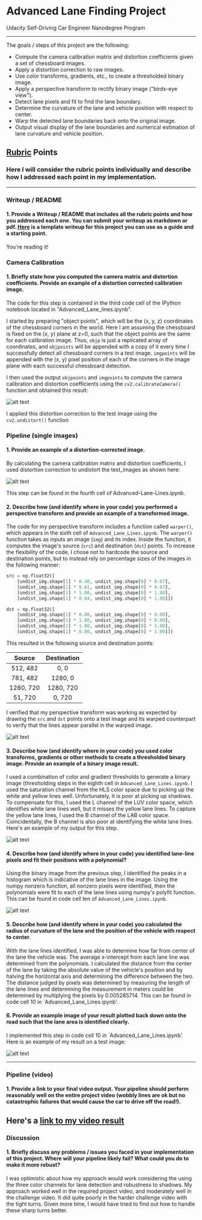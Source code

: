 # Advanced Lane Finding Project
Udacity Self-Driving Car Engineer Nanodegree Program

---

The goals / steps of this project are the following:

* Compute the camera calibration matrix and distortion coefficients given a set of chessboard images.
* Apply a distortion correction to raw images.
* Use color transforms, gradients, etc., to create a thresholded binary image.
* Apply a perspective transform to rectify binary image ("birds-eye view").
* Detect lane pixels and fit to find the lane boundary.
* Determine the curvature of the lane and vehicle position with respect to center.
* Warp the detected lane boundaries back onto the original image.
* Output visual display of the lane boundaries and numerical estimation of lane curvature and vehicle position.

[//]: # (Image References)

[image1]: ./output_images/chess.png "Undistorted"
[image2]: ./output_images/road_undistort.png "Road Transformed"
[image3]: ./output_images/warper.png "Warper"
[image4]: ./output_images/binary.png "Binary"
[image5]: ./output_images/color_fit_lines.jpg "Fit Visual"
[image6]: ./output_images/polyfit.png "Polyfit"
[video1]: ./project_video.mp4 "Video"

## [Rubric](https://review.udacity.com/#!/rubrics/571/view) Points

### Here I will consider the rubric points individually and describe how I addressed each point in my implementation.  

---

### Writeup / README

#### 1. Provide a Writeup / README that includes all the rubric points and how you addressed each one.  You can submit your writeup as markdown or pdf.  [Here](https://github.com/udacity/CarND-Advanced-Lane-Lines/blob/master/writeup_template.md) is a template writeup for this project you can use as a guide and a starting point.  

You're reading it!

### Camera Calibration

#### 1. Briefly state how you computed the camera matrix and distortion coefficients. Provide an example of a distortion corrected calibration image.

The code for this step is contained in the third code cell of the IPython notebook located in "Advanced_Lane_lines.ipynb".  

I started by preparing "object points", which will be the (x, y, z) coordinates of the chessboard corners in the world. Here I am assuming the chessboard is fixed on the (x, y) plane at z=0, such that the object points are the same for each calibration image.  Thus, `objp` is just a replicated array of coordinates, and `objpoints` will be appended with a copy of it every time I successfully detect all chessboard corners in a test image.  `imgpoints` will be appended with the (x, y) pixel position of each of the corners in the image plane with each successful chessboard detection.  

I then used the output `objpoints` and `imgpoints` to compute the camera calibration and distortion coefficients using the `cv2.calibrateCamera()` function and obtained this result:

![alt text][image1]

I applied this distortion correction to the test image using the `cv2.undistort()` function

### Pipeline (single images)

#### 1. Provide an example of a distortion-corrected image.

By calculating the camera calibration matrix and distortion coefficients, I used distortion correction to undistort the test_images as shown here:

![alt text][image2]

This step can be found in the fourth cell of Advanced-Lane-Lines.ipynb.

#### 2. Describe how (and identify where in your code) you performed a perspective transform and provide an example of a transformed image.

The code for my perspective transform includes a function called `warper()`, which appears in the sixth cell of `Advanced_Lane_Lines.ipynb`.  The `warper()` function takes as inputs an image (`img`) and its index. Inside the function, it computes the image's source (`src`) and destination (`dst`) points.  To increase the flexibility of the code, I chose not to hardcode the source and destination points, but to instead rely on percentage sizes of the images in the following manner:

```python
src = np.float32([
    [undist_img.shape[1] * 0.40, undist_img.shape[0] * 0.67],
    [undist_img.shape[1] * 0.61, undist_img.shape[0] * 0.67],
    [undist_img.shape[1] * 1.00, undist_img.shape[0] * 1.00],
    [undist_img.shape[1] * 0.04, undist_img.shape[0] * 1.00]])

dst = np.float32([
    [undist_img.shape[1] * 0.00, undist_img.shape[0] * 0.00],
    [undist_img.shape[1] * 1.00, undist_img.shape[0] * 0.00],
    [undist_img.shape[1] * 1.00, undist_img.shape[0] * 1.00],
    [undist_img.shape[1] * 0.00, undist_img.shape[0] * 1.00]])
```

This resulted in the following source and destination points:

| Source     | Destination  |
|:----------:|:------------:|
| 512,  482  | 0,      0    |
| 781,  482  | 1280,   0    |
| 1280, 720  | 1280, 720    |
| 51,   720  | 0,    720    |

I verified that my perspective transform was working as expected by drawing the `src` and `dst` points onto a test image and its warped counterpart to verify that the lines appear parallel in the warped image.

![alt text][image3]

#### 3. Describe how (and identify where in your code) you used color transforms, gradients or other methods to create a thresholded binary image.  Provide an example of a binary image result.

I used a combination of color and gradient thresholds to generate a binary image (thresholding steps in the eighth cell in `Advanced_Lane_Lines.ipynb`.  I used the saturation channel from the HLS color space due to picking up the white and yellow lines well. Unfortunately, it is poor at picking up shadows. To compensate for this, I used the L channel of the LUV color space, which identifies white lane lines well, but it misses the yellow lane lines. To capture the yellow lane lines, I used the B channel of the LAB color space. Coincidentally, the B channel is also poor at identifying the white lane lines. Here's an example of my output for this step.

![alt text][image4]

#### 4. Describe how (and identify where in your code) you identified lane-line pixels and fit their positions with a polynomial?

Using the binary image from the previous step, I identified the peaks in a histogram which is indicative of the lane lines in the image. Using the numpy nonzero function, all nonzero pixels were identified, then the polynomials were fit to each of the lane lines using numpy's polyfit function. This can be found in code cell ten of `Advanced_Lane_Lines.ipynb`.

![alt text][image5]

#### 5. Describe how (and identify where in your code) you calculated the radius of curvature of the lane and the position of the vehicle with respect to center.

With the lane lines identified, I was able to determine how far from center of the lane the vehicle was. The average x-intercept from each lane line was determined from the polynomials. I calculated the distance from the center of the lane by taking the absolute value of the vehicle's position and by halving the horizontal axis and determining the difference between the two. The distance judged by pixels was determined by measuring the length of the lane lines and determining the measurement in meters could be determined by multiplying the pixels by 0.005285714. This can be found in
code cell 10 in `Advanced_Lane_Lines.ipynb'.

#### 6. Provide an example image of your result plotted back down onto the road such that the lane area is identified clearly.

I implemented this step in code cell 10 in `Advanced_Lane_Lines.ipynb'.  Here is an example of my result on a test image:

![alt text][image6]

---

### Pipeline (video)

#### 1. Provide a link to your final video output.  Your pipeline should perform reasonably well on the entire project video (wobbly lines are ok but no catastrophic failures that would cause the car to drive off the road!).

Here's a [link to my video result](./output_videos/project_video_output.mp4)
---

### Discussion

#### 1. Briefly discuss any problems / issues you faced in your implementation of this project.  Where will your pipeline likely fail?  What could you do to make it more robust?

I was optimistic about how my approach would work considering the using the three color channels for lane detection and robustness to shadows. My approach worked well in the required project video, and moderately well in the challenge video. It did quite poorly in the harder challenge video with the tight turns. Given more time, I would have tried to find out how to handle these sharp turns better.
